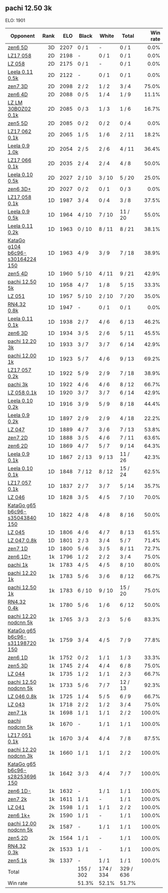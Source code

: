 ## pachi 12.50 3k ##

ELO: 1901

Opponent | Rank | ELO | Black | White | Total | Win rate
---------|-----:|----:|-------|-------|-------|-------:
[zen6 5D](zen6%205D.md) | 3D | 2207 | 0 / 1 | - | 0 / 1 | 0.0%
[LZ17 058](LZ17%20058.md) | 2D | 2198 | - | 0 / 1 | 0 / 1 | 0.0%
[LZ 058](LZ%20058.md) | 2D | 2175 | 0 / 1 | - | 0 / 1 | 0.0%
[Leela 0.11 0.5k](Leela%200.11%200.5k.md) | 2D | 2122 | - | 0 / 1 | 0 / 1 | 0.0%
[zen7 3D](zen7%203D.md) | 2D | 2098 | 2 / 2 | 1 / 2 | 3 / 4 | 75.0%
[zen6 4D](zen6%204D.md) | 2D | 2088 | 0 / 5 | 1 / 4 | 1 / 9 | 11.1%
[LZ LM 30BOZ02 0.1k](LZ%20LM%2030BOZ02%200.1k.md) | 2D | 2085 | 0 / 3 | 1 / 3 | 1 / 6 | 16.7%
[zen5 5D](zen5%205D.md) | 2D | 2085 | 0 / 2 | 0 / 2 | 0 / 4 | 0.0%
[LZ17 062 0.1k](LZ17%20062%200.1k.md) | 2D | 2065 | 1 / 5 | 1 / 6 | 2 / 11 | 18.2%
[Leela 0.9 1.0k](Leela%200.9%201.0k.md) | 2D | 2054 | 2 / 5 | 2 / 6 | 4 / 11 | 36.4%
[LZ17 066 0.1k](LZ17%20066%200.1k.md) | 2D | 2035 | 2 / 4 | 2 / 4 | 4 / 8 | 50.0%
[Leela 0.10 0.5k](Leela%200.10%200.5k.md) | 2D | 2027 | 2 / 10 | 3 / 10 | 5 / 20 | 25.0%
[zen6 3D+](zen6%203D+.md) | 2D | 2027 | 0 / 2 | 0 / 1 | 0 / 3 | 0.0%
[LZ17 058 0.1k](LZ17%20058%200.1k.md) | 1D | 1987 | 3 / 4 | 0 / 4 | 3 / 8 | 37.5%
[Leela 0.9 0.5k](Leela%200.9%200.5k.md) | 1D | 1964 | 4 / 10 | 7 / 10 | 11 / 20 | 55.0%
[Leela 0.11 0.2k](Leela%200.11%200.2k.md) | 1D | 1963 | 0 / 10 | 8 / 11 | 8 / 21 | 38.1%
[KataGo g104 b6c96-s30164224 150](KataGo%20g104%20b6c96-s30164224%20150.md) | 1D | 1963 | 4 / 9 | 3 / 9 | 7 / 18 | 38.9%
[zen5 4D](zen5%204D.md) | 1D | 1960 | 5 / 10 | 4 / 11 | 9 / 21 | 42.9%
[pachi 12.50 5k](pachi%2012.50%205k.md) | 1D | 1958 | 4 / 7 | 1 / 8 | 5 / 15 | 33.3%
[LZ 051](LZ%20051.md) | 1D | 1957 | 5 / 10 | 2 / 10 | 7 / 20 | 35.0%
[RN4.32 0.8k](RN4.32%200.8k.md) | 1D | 1947 | - | 0 / 1 | 0 / 1 | 0.0%
[Leela 0.11 0.1k](Leela%200.11%200.1k.md) | 1D | 1938 | 2 / 7 | 4 / 6 | 6 / 13 | 46.2%
[zen6 3D](zen6%203D.md) | 1D | 1934 | 3 / 5 | 2 / 6 | 5 / 11 | 45.5%
[pachi 12.20 3k](pachi%2012.20%203k.md) | 1D | 1933 | 3 / 7 | 3 / 7 | 6 / 14 | 42.9%
[pachi 12.00 1k](pachi%2012.00%201k.md) | 1D | 1923 | 5 / 7 | 4 / 6 | 9 / 13 | 69.2%
[LZ17 057 0.2k](LZ17%20057%200.2k.md) | 1D | 1922 | 5 / 9 | 2 / 9 | 7 / 18 | 38.9%
[pachi 3k](pachi%203k.md) | 1D | 1922 | 4 / 6 | 4 / 6 | 8 / 12 | 66.7%
[LZ 058 0.1k](LZ%20058%200.1k.md) | 1D | 1920 | 3 / 7 | 3 / 7 | 6 / 14 | 42.9%
[Leela 0.10 0.2k](Leela%200.10%200.2k.md) | 1D | 1916 | 3 / 9 | 5 / 9 | 8 / 18 | 44.4%
[Leela 0.9 0.2k](Leela%200.9%200.2k.md) | 1D | 1897 | 2 / 9 | 2 / 9 | 4 / 18 | 22.2%
[LZ 047](LZ%20047.md) | 1D | 1889 | 4 / 7 | 3 / 6 | 7 / 13 | 53.8%
[zen7 2D](zen7%202D.md) | 1D | 1888 | 3 / 5 | 4 / 6 | 7 / 11 | 63.6%
[zen6 2D](zen6%202D.md) | 1D | 1869 | 4 / 7 | 5 / 7 | 9 / 14 | 64.3%
[Leela 0.9 0.1k](Leela%200.9%200.1k.md) | 1D | 1867 | 2 / 13 | 9 / 13 | 11 / 26 | 42.3%
[Leela 0.10 0.1k](Leela%200.10%200.1k.md) | 1D | 1848 | 7 / 12 | 8 / 12 | 15 / 24 | 62.5%
[LZ17 057 0.1k](LZ17%20057%200.1k.md) | 1D | 1837 | 2 / 7 | 3 / 7 | 5 / 14 | 35.7%
[LZ 046](LZ%20046.md) | 1D | 1828 | 3 / 5 | 4 / 5 | 7 / 10 | 70.0%
[KataGo g65 b6c96-s35043840 150](KataGo%20g65%20b6c96-s35043840%20150.md) | 1D | 1822 | 4 / 8 | 4 / 8 | 8 / 16 | 50.0%
[LZ 045](LZ%20045.md) | 1D | 1806 | 4 / 6 | 4 / 7 | 8 / 13 | 61.5%
[LZ 047 0.8k](LZ%20047%200.8k.md) | 1D | 1801 | 2 / 3 | 3 / 4 | 5 / 7 | 71.4%
[zen7 1D](zen7%201D.md) | 1D | 1800 | 5 / 6 | 3 / 5 | 8 / 11 | 72.7%
[zen6 1D+](zen6%201D+.md) | 1k | 1796 | 1 / 2 | 2 / 2 | 3 / 4 | 75.0%
[pachi 1k](pachi%201k.md) | 1k | 1783 | 4 / 5 | 4 / 5 | 8 / 10 | 80.0%
[pachi 12.20 1k](pachi%2012.20%201k.md) | 1k | 1783 | 5 / 6 | 3 / 6 | 8 / 12 | 66.7%
[pachi 12.50 1k](pachi%2012.50%201k.md) | 1k | 1783 | 6 / 10 | 9 / 10 | 15 / 20 | 75.0%
[RN4.32 0.4k](RN4.32%200.4k.md) | 1k | 1780 | 5 / 6 | 1 / 6 | 6 / 12 | 50.0%
[pachi 12.20 nodcnn 5k](pachi%2012.20%20nodcnn%205k.md) | 1k | 1765 | 3 / 3 | 2 / 3 | 5 / 6 | 83.3%
[KataGo g65 b6c96-s31198720 150](KataGo%20g65%20b6c96-s31198720%20150.md) | 1k | 1759 | 3 / 4 | 4 / 5 | 7 / 9 | 77.8%
[zen6 1D](zen6%201D.md) | 1k | 1752 | 0 / 2 | 1 / 1 | 1 / 3 | 33.3%
[zen5 3D](zen5%203D.md) | 1k | 1745 | 2 / 4 | 4 / 4 | 6 / 8 | 75.0%
[LZ 044](LZ%20044.md) | 1k | 1735 | 1 / 2 | 1 / 1 | 2 / 3 | 66.7%
[pachi 12.50 nodcnn 5k](pachi%2012.50%20nodcnn%205k.md) | 1k | 1733 | 5 / 6 | 7 / 7 | 12 / 13 | 92.3%
[LZ 046 0.8k](LZ%20046%200.8k.md) | 1k | 1725 | 1 / 4 | 5 / 5 | 6 / 9 | 66.7%
[LZ 043](LZ%20043.md) | 1k | 1718 | 2 / 2 | 1 / 2 | 3 / 4 | 75.0%
[zen7 1k](zen7%201k.md) | 1k | 1698 | 1 / 1 | 1 / 1 | 2 / 2 | 100.0%
[pachi nodcnn 5k](pachi%20nodcnn%205k.md) | 1k | 1670 | - | 1 / 1 | 1 / 1 | 100.0%
[LZ17 051 0.1k](LZ17%20051%200.1k.md) | 1k | 1670 | 3 / 4 | 4 / 4 | 7 / 8 | 87.5%
[pachi 12.20 nodcnn 3k](pachi%2012.20%20nodcnn%203k.md) | 1k | 1660 | 1 / 1 | 1 / 1 | 2 / 2 | 100.0%
[KataGo g65 b6c96-s28253696 150](KataGo%20g65%20b6c96-s28253696%20150.md) | 1k | 1642 | 3 / 3 | 4 / 4 | 7 / 7 | 100.0%
[zen6 1D-](zen6%201D-.md) | 1k | 1632 | - | 1 / 1 | 1 / 1 | 100.0%
[zen7 2k](zen7%202k.md) | 1k | 1611 | 1 / 1 | - | 1 / 1 | 100.0%
[LZ 041](LZ%20041.md) | 2k | 1598 | 1 / 1 | 1 / 1 | 2 / 2 | 100.0%
[zen6 1k+](zen6%201k+.md) | 2k | 1590 | 1 / 1 | - | 1 / 1 | 100.0%
[pachi 12.00 nodcnn 5k](pachi%2012.00%20nodcnn%205k.md) | 2k | 1587 | - | 1 / 1 | 1 / 1 | 100.0%
[zen5 2D](zen5%202D.md) | 2k | 1564 | 1 / 1 | - | 1 / 1 | 100.0%
[RN4.32 0.3k](RN4.32%200.3k.md) | 2k | 1533 | 1 / 1 | - | 1 / 1 | 100.0%
[zen5 1k](zen5%201k.md) | 3k | 1337 | - | 1 / 1 | 1 / 1 | 100.0%
Total | | | 155 / 302 | 174 / 334 | 329 / 636 | 
Win rate| | | 51.3% | 52.1% | 51.7% | 
